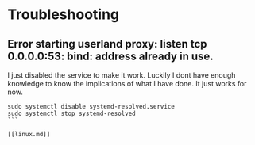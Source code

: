 # Troubleshooting 

## Error starting userland proxy: listen tcp 0.0.0.0:53: bind: address already in use.

I just disabled the service to make it work.  Luckily I dont have enough knowledge to know the implications of what I have done.  It just works for now.

````
sudo systemctl disable systemd-resolved.service
sudo systemctl stop systemd-resolved
```

[[linux.md]]
